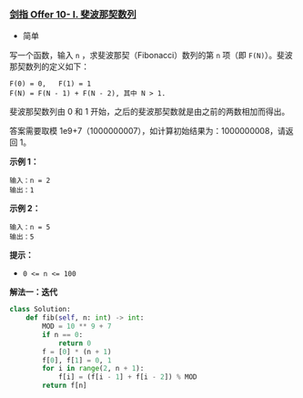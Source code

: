 ### [剑指 Offer 10- I. 斐波那契数列](https://leetcode.cn/problems/fei-bo-na-qi-shu-lie-lcof/)

- 简单

写一个函数，输入 `n` ，求斐波那契（Fibonacci）数列的第 `n` 项（即 `F(N)`）。斐波那契数列的定义如下：

```
F(0) = 0,   F(1) = 1
F(N) = F(N - 1) + F(N - 2), 其中 N > 1.
```

斐波那契数列由 0 和 1 开始，之后的斐波那契数就是由之前的两数相加而得出。

答案需要取模 1e9+7（1000000007），如计算初始结果为：1000000008，请返回 1。

**示例 1：**

```
输入：n = 2
输出：1
```

**示例 2：**

```
输入：n = 5
输出：5
```

**提示：**

- `0 <= n <= 100`

**解法一：迭代**

```python
class Solution:
    def fib(self, n: int) -> int:
        MOD = 10 ** 9 + 7
        if n == 0:
            return 0
        f = [0] * (n + 1)
        f[0], f[1] = 0, 1
        for i in range(2, n + 1):
            f[i] = (f[i - 1] + f[i - 2]) % MOD
        return f[n]
```


